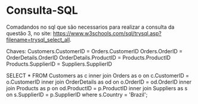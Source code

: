 # Consulta-SQL
Comadandos no sql que são necessarios para realizar a consulta da questão 3, no site: https://www.w3schools.com/sql/trysql.asp?filename=trysql_select_all.

Chaves: 
Customers.CustomerID = Orders.CustomerID
Orders.OrderID = OrderDetails.OrderID
OrderDetails.ProductID = Products.ProductID
Products.SupplierID = Suppliers.SupplierID

SELECT * 
FROM Customers as c
inner join Orders as o 
on c.CustomerID = o.CustomerID
inner join OrderDetails as od
on o.OrderID = od.OrderID
inner join Products as p
on od.ProductID = p.ProductID
inner join Suppliers as s
on s.SupplierID = p.SupplierID
where s.Country = 'Brazil';
